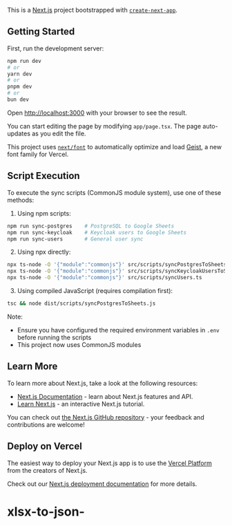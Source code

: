 This is a [Next.js](https://nextjs.org) project bootstrapped with [`create-next-app`](https://nextjs.org/docs/app/api-reference/cli/create-next-app).

## Getting Started

First, run the development server:

```bash
npm run dev
# or
yarn dev
# or
pnpm dev
# or
bun dev
```

Open [http://localhost:3000](http://localhost:3000) with your browser to see the result.

You can start editing the page by modifying `app/page.tsx`. The page auto-updates as you edit the file.

This project uses [`next/font`](https://nextjs.org/docs/app/building-your-application/optimizing/fonts) to automatically optimize and load [Geist](https://vercel.com/font), a new font family for Vercel.

## Script Execution

To execute the sync scripts (CommonJS module system), use one of these methods:

1. Using npm scripts:

```bash
npm run sync-postgres    # PostgreSQL to Google Sheets
npm run sync-keycloak    # Keycloak users to Google Sheets
npm run sync-users       # General user sync
```

2. Using npx directly:

```bash
npx ts-node -O '{"module":"commonjs"}' src/scripts/syncPostgresToSheets.ts
npx ts-node -O '{"module":"commonjs"}' src/scripts/syncKeycloakUsersToSheets.ts
npx ts-node -O '{"module":"commonjs"}' src/scripts/syncUsers.ts
```

3. Using compiled JavaScript (requires compilation first):

```bash
tsc && node dist/scripts/syncPostgresToSheets.js
```

Note:

-   Ensure you have configured the required environment variables in `.env` before running the scripts
-   This project now uses CommonJS modules

## Learn More

To learn more about Next.js, take a look at the following resources:

-   [Next.js Documentation](https://nextjs.org/docs) - learn about Next.js features and API.
-   [Learn Next.js](https://nextjs.org/learn) - an interactive Next.js tutorial.

You can check out [the Next.js GitHub repository](https://github.com/vercel/next.js) - your feedback and contributions are welcome!

## Deploy on Vercel

The easiest way to deploy your Next.js app is to use the [Vercel Platform](https://vercel.com/new?utm_medium=default-template&filter=next.js&utm_source=create-next-app&utm_campaign=create-next-app-readme) from the creators of Next.js.

Check out our [Next.js deployment documentation](https://nextjs.org/docs/app/building-your-application/deploying) for more details.

# xlsx-to-json-
